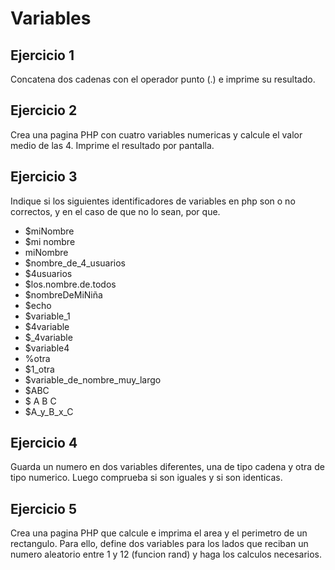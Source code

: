 <h1>Variables</h1>

<h2>Ejercicio 1</h2>
<p>Concatena dos cadenas con el operador punto (.) e imprime su resultado.</p>

<h2>Ejercicio 2</h2>
<p>Crea una pagina PHP con cuatro variables numericas y calcule el valor medio de las 4. Imprime el resultado por pantalla.</p>

<h2>Ejercicio 3</h2>
<p>Indique si los siguientes identificadores de variables en php son o no correctos, y en el caso de que no lo sean, por que.</p>
<ul>
    <li>$miNombre</li>
    <li>$mi nombre</li>
    <li>miNombre</li>
    <li>$nombre_de_4_usuarios</li>
    <li>$4usuarios</li>
    <li>$los.nombre.de.todos</li>
    <li>$nombreDeMiNiña</li>
    <li>$echo</li>
    <li>$variable_1</li>
    <li>$4variable</li>
    <li>$_4variable</li>
    <li>$variable4</li>
    <li>%otra</li>
    <li>$1_otra</li>
    <li>$variable_de_nombre_muy_largo</li>
    <li>$ABC</li>
    <li>$ A B C</li>
    <li>$A_y_B_x_C</li>
</ul>

<h2>Ejercicio 4</h2>
<p>Guarda un numero en dos variables diferentes, una de tipo cadena y otra de tipo numerico. Luego comprueba si son iguales y si son identicas.</p>

<h2>Ejercicio 5</h2>
<p>Crea una pagina PHP que calcule e imprima el area y el perimetro de un rectangulo. Para ello, define dos variables para los lados que reciban un numero aleatorio entre 1 y 12 (funcion rand) y haga los calculos necesarios.</p>